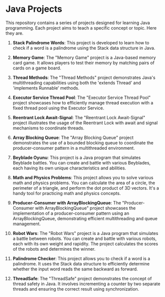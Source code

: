 # Java Projects

This repository contains a series of projects designed for learning Java programming. Each project aims to teach a specific concept or topic. Here they are.

1. **Stack Palindrome Words**: This project is developed to learn how to check if a word is a palindrome using the Stack data structure in Java.

2. **Memory Game**: The "Memory Game" project is a Java-based memory card game. It allows players to test their memory by matching pairs of cards on a game board.

3. **Thread Methods**: The "Thread Methods" project demonstrates Java's multithreading capabilities using both the 'extends Thread' and 'implements Runnable' methods.

4. **Executor Service Thread Pool**: The "Executor Service Thread Pool" project showcases how to efficiently manage thread execution with a fixed thread pool using the Executor Service.

5. **Reentrant Lock Await-Signal**: The "Reentrant Lock Await-Signal" project illustrates the usage of the Reentrant Lock with await and signal mechanisms to coordinate threads.

6. **Array Blocking Queue**: The "Array Blocking Queue" project demonstrates the use of a bounded blocking queue to coordinate the producer-consumer pattern in a multithreaded environment.

7. **Beyblade Oyunu**: This project is a Java program that simulates Beyblade battles. You can create and battle with various Beyblades, each having its own unique characteristics and abilities.

8. **Math and Physics Problems**: This project allows you to solve various math and physics problems. You can calculate the area of a circle, the perimeter of a triangle, and perform the dot product of 3D vectors. It's a handy tool for practicing math and physics concepts.

9. **Producer-Consumer with ArrayBlockingQueue**: The "Producer-Consumer with ArrayBlockingQueue" project showcases the implementation of a producer-consumer pattern using an ArrayBlockingQueue, demonstrating efficient multithreading and queue management.

10. **Robot Wars**: The "Robot Wars" project is a Java program that simulates a battle between robots. You can create and battle with various robots, each with its own weight and rapidity. The project calculates the scores of the robots and determines the winner.

11. **Palindrome Checker**: This project allows you to check if a word is a palindrome. It uses the Stack data structure to efficiently determine whether the input word reads the same backward as forward.

12. **ThreadSafe**: The "ThreadSafe" project demonstrates the concept of thread safety in Java. It involves incrementing a counter by two separate threads and ensuring the correct result using synchronization.

